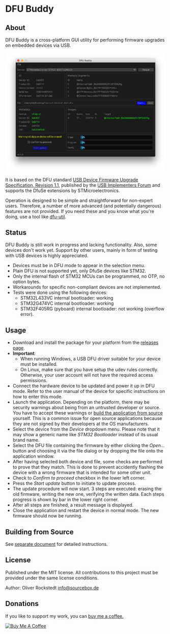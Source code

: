 # DFU Buddy

## About

DFU Buddy is a cross-platform GUI utility for performing firmware upgrades on embedded devices via USB.

![Screenshot](screenshot.png)

It is based on the DFU standard [USB Device Firmware Upgrade Specification, Revision 1.1](https://usb.org/sites/default/files/DFU_1.1.pdf), published by the [USB Implementers Forum](https://www.usb.org) and supports the DfuSe extensions by STMicroelectronics.

Operation is designed to be simple and straightforward for non-expert users. Therefore, a number of more advanced (and potentially dangerous) features are not provided. If you need these and you know what you're doing, use a tool like [dfu-util](http://dfu-util.sourceforge.net/).

## Status

DFU Buddy is still work in progress and lacking functionality. Also, some devices don't work yet. Support by other users, mainly in form of testing with USB devices is highly appreciated.

- Devices must be in DFU mode to appear in the selection menu.
- Plain DFU is not supported yet, only DfuSe devices like STM32.
- Only the internal flash of STM32 MCUs can be programmed, no OTP, no option bytes.
- Workarounds for specific non-compliant devices are not implemented.
- Tests were done using the following devices:
    - STM32L433VC internal bootloader: working
    - STM32G474VC internal bootloader: working
    - STM32F405RG (pyboard) internal bootloader: not working (overflow error).

## Usage

- Download and install the package for your platform from the [releases page](https://github.com/sourcebox/dfu-buddy/releases/latest).
- **Important**:
    - When running Windows, a USB DFU driver suitable for your device must be installed.
    - On Linux, make sure that you have setup the udev rules correctly. Otherwise, your user account will not have the required access permissions.
- Connect the hardware device to be updated and power it up in DFU mode. Refer to the user manual of the device for specific instructions on how to enter this mode.
- Launch the application. Depending on the platform, there may be security warnings about being from an untrusted developer or source. You have to accept these warnings or [build the application from source](BUILDING.md) yourself. This is a common issue for open source applications because they are not signed by their developers at the OS manufacturers.
- Select the device from the *Device* dropdown menu. Please note that it may show a generic name like *STM32 Bootloader* instead of its usual brand name.
- Select the DFU file containing the firmware by either clicking the *Open...* button and choosing it via the file dialog or by dropping the file onto the application window.
- After having selected both device and file, some checks are performed to prove that they match. This is done to prevent accidently flashing the device with a wrong firmware that is intended for some other unit.
- Check to *Confirm to proceed* checkbox in the lower left corner.
- Press the *Start update* button to initiate to update process.
- The update procedure will now start. 3 steps are executed: erasing the old firmware, writing the new one, verifying the written data. Each steps progress is shown by bar in the lower right corner.
- After all steps are finished, a result message is displayed.
- Close the application and restart the device in normal mode. The new firmware should now be running.

## Building from Source

See [separate document](BUILDING.md) for detailed instructions.

## License

Published under the MIT license. All contributions to this project must be provided under the same license conditions.

Author: Oliver Rockstedt <info@sourcebox.de>

## Donations

If you like to support my work, you can [buy me a coffee.](https://www.buymeacoffee.com/sourcebox)

<a href="https://www.buymeacoffee.com/sourcebox" target="_blank"><img src="https://cdn.buymeacoffee.com/buttons/default-orange.png" alt="Buy Me A Coffee" height="41" width="174"></a>
